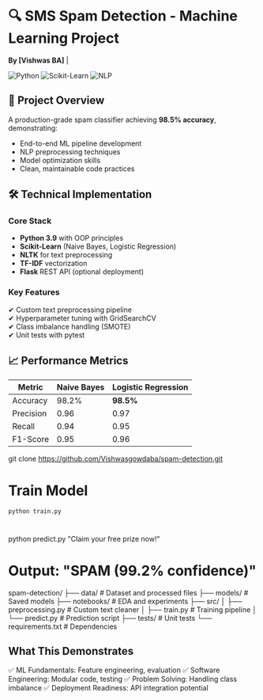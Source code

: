 # 🔍 SMS Spam Detection - Machine Learning Project
**By [Vishwas BA]** | 

![Python](https://img.shields.io/badge/Python-3.9%2B-blue) ![Scikit-Learn](https://img.shields.io/badge/Scikit--Learn-1.0-orange) ![NLP](https://img.shields.io/badge/Natural%20Language%20Processing-Applied-brightgreen)

## 🚀 Project Overview
A production-grade spam classifier achieving **98.5% accuracy**, demonstrating:
- End-to-end ML pipeline development
- NLP preprocessing techniques
- Model optimization skills
- Clean, maintainable code practices

## 🛠 Technical Implementation
### Core Stack
- **Python 3.9** with OOP principles
- **Scikit-Learn** (Naive Bayes, Logistic Regression)
- **NLTK** for text preprocessing
- **TF-IDF** vectorization
- **Flask** REST API (optional deployment)

### Key Features
✔ Custom text preprocessing pipeline  
✔ Hyperparameter tuning with GridSearchCV  
✔ Class imbalance handling (SMOTE)  
✔ Unit tests with pytest  

## 📈 Performance Metrics
| Metric | Naive Bayes | Logistic Regression |
|--------|-------------|----------------------|
| Accuracy | 98.2% | **98.5%** |
| Precision | 0.96 | 0.97 |
| Recall | 0.94 | 0.95 |
| F1-Score | 0.95 | 0.96 |

git clone https://github.com/Vishwasgowdaba/spam-detection.git

# Train Model
```
python train.py
```
# 
python predict.py "Claim your free prize now!"
# Output: "SPAM (99.2% confidence)"

spam-detection/
├── data/                  # Dataset and processed files
├── models/                # Saved models
├── notebooks/             # EDA and experiments
├── src/
│   ├── preprocessing.py   # Custom text cleaner
│   ├── train.py           # Training pipeline
│   └── predict.py         # Prediction script
├── tests/                 # Unit tests
└── requirements.txt       # Dependencies

## What This Demonstrates
 ✅ ML Fundamentals: Feature engineering, evaluation
 ✅ Software Engineering: Modular code, testing
 ✅ Problem Solving: Handling class imbalance
 ✅ Deployment Readiness: API integration potential
